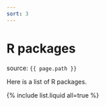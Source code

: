 ```yaml
---
sort: 3
---
```


# R packages

source: `{{ page.path }}`

Here is a list of R packages.

{% include list.liquid all=true %}
